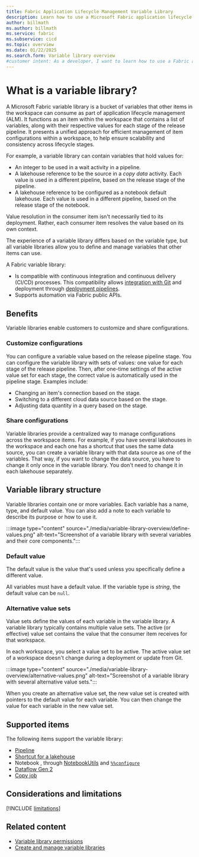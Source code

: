 ```yaml
---
title: Fabric Application Lifecycle Management Variable Library
description: Learn how to use a Microsoft Fabric application lifecycle management (ALM) variable library to customize your release stages.
author: billmath
ms.author: billmath
ms.service: fabric
ms.subservice: cicd
ms.topic: overview
ms.date: 01/22/2025
ms.search.form: Variable library overview
#customer intent: As a developer, I want to learn how to use a Fabric application lifecycle management (ALM) variable library to customize my release stages, so that I can manage my content lifecycle.
---
```


# What is a variable library?

A Microsoft Fabric variable library is a bucket of variables that other items in the workspace can consume as part of application lifecycle management (ALM). It functions as an item within the workspace that contains a list of variables, along with their respective values for each stage of the release pipeline. It presents a unified approach for efficient management of item configurations within a workspace, to help ensure scalability and consistency across lifecycle stages.

For example, a variable library can contain variables that hold values for:

* An integer to be used in a wait activity in a pipeline.
* A lakehouse reference to be the source in a *copy data* activity. Each value is used in a different pipeline, based on the release stage of the pipeline.
* A lakehouse reference to be configured as a notebook default lakehouse. Each value is used in a different pipeline, based on the release stage of the notebook.

Value resolution in the consumer item isn't necessarily tied to its deployment. Rather, each consumer item resolves the value based on its own context.

The experience of a variable library differs based on the variable type, but all variable libraries allow you to define and manage variables that other items can use.

A Fabric variable library:

* Is compatible with continuous integration and continuous delivery (CI/CD) processes. This compatibility allows [integration with Git](../git-integration/intro-to-git-integration.md#supported-items) and deployment through [deployment pipelines](../deployment-pipelines/intro-to-deployment-pipelines.md#supported-items).
* Supports automation via Fabric public APIs.

## Benefits

Variable libraries enable customers to customize and share configurations.

### Customize configurations

You can configure a variable value based on the release pipeline stage. You can configure the variable library with sets of values: one value for each stage of the release pipeline. Then, after one-time settings of the active value set for each stage, the correct value is automatically used in the pipeline stage. Examples include:

* Changing an item's connection based on the stage.
* Switching to a different cloud data source based on the stage.
* Adjusting data quantity in a query based on the stage.

### Share configurations

Variable libraries provide a centralized way to manage configurations across the workspace items. For example, if you have several lakehouses in the workspace and each one has a shortcut that uses the same data source, you can create a variable library with that data source as one of the variables. That way, if you want to change the data source, you have to change it only once in the variable library. You don't need to change it in each lakehouse separately.

## Variable library structure

Variable libraries contain one or more variables. Each variable has a name, type, and default value. You can also add a note to each variable to describe its purpose or how to use it.

:::image type="content" source="./media/variable-library-overview/define-values.png" alt-text="Screenshot of a variable library with several variables and their core components.":::

### Default value

The default value is the value that's used unless you specifically define a different value.  

All variables must have a default value. If the variable type is *string*, the default value can be `null`.

### Alternative value sets

Value sets define the values of each variable in the variable library. A variable library typically contains multiple value sets. The active (or effective) value set contains the value that the consumer item receives for that workspace.

In each workspace, you select a value set to be active. The active value set of a workspace doesn't change during a deployment or update from Git.

:::image type="content" source="./media/variable-library-overview/alternative-values.png" alt-text="Screenshot of a variable library with several alternative value sets.":::

When you create an alternative value set, the new value set is created with pointers to the default value for each variable. You can then change the value for each variable in the new value set.

## Supported items

The following items support the variable library:

- [Pipeline ](../../data-factory/variable-library-integration-with-data-pipelines.md)
- [Shortcut for a lakehouse ](../../onelake/assign-variables-to-shortcuts.md)
- Notebook , through [NotebookUtils](../../data-engineering/notebook-utilities.md#variable-library-utilities) and [`%%configure`](../../data-engineering/author-execute-notebook.md#spark-session-configuration-magic-command)
- [Dataflow Gen 2](../../data-factory/dataflow-gen2-variable-library-integration.md)
- [Copy job](../../data-factory/cicd-copy-job.md)

## Considerations and limitations

[!INCLUDE [limitations](../includes/variable-library-limitations.md)]

## Related content

* [Variable library permissions](./variable-library-permissions.md)
* [Create and manage variable libraries](./get-started-variable-libraries.md)
